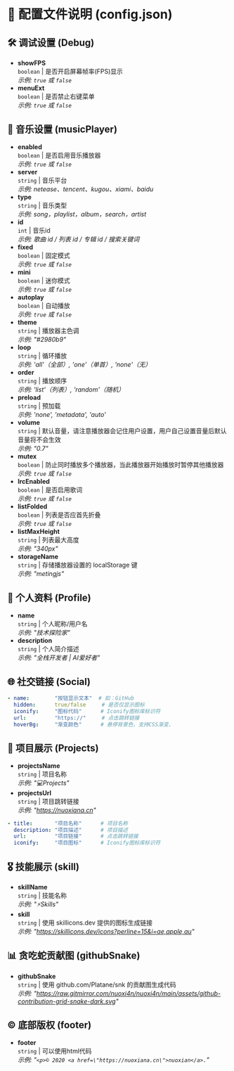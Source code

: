 # 📁 配置文件说明 (config.json)

## 🛠 调试设置 (Debug)
- **showFPS**  
  `boolean` | 是否开启屏幕帧率(FPS)显示  
  *示例: `true` 或 `false`*
- **menuExt**  
  `boolean` | 是否禁止右键菜单  
  *示例: `true` 或 `false`*

## 🎵 音乐设置 (musicPlayer)
- **enabled**  
  `boolean` | 是否启用音乐播放器  
  *示例: `true` 或 `false`*
- **server**  
  `string` | 音乐平台  
  *示例: netease、tencent、kugou、xiami、baidu*
- **type**  
  `string` | 音乐类型  
  *示例: song，playlist，album，search，artist*
- **id**  
  `int` | 音乐id  
  *示例: 歌曲 id / 列表 id / 专辑 id / 搜索关键词*
- **fixed**  
  `boolean` | 固定模式  
  *示例: `true` 或 `false`*
- **mini**  
  `boolean` | 迷你模式  
  *示例: `true` 或 `false`*
- **autoplay**  
  `boolean` | 自动播放  
  *示例: `true` 或 `false`*
- **theme**  
  `string` | 播放器主色调  
  *示例: "#2980b9"*
- **loop**  
  `string` | 循环播放  
  *示例: 'all'（全部）, 'one'（单首）, 'none'（无）*
- **order**  
  `string` | 播放顺序  
  *示例: 'list'（列表）, 'random'（随机）*
- **preload**  
  `string` | 预加载  
  *示例: 'none', 'metadata', 'auto'*
- **volume**  
  `string` | 默认音量，请注意播放器会记住用户设置，用户自己设置音量后默认音量将不会生效  
  *示例: "0.7"*
- **mutex**  
  `boolean` | 防止同时播放多个播放器，当此播放器开始播放时暂停其他播放器  
  *示例: `true` 或 `false`*
- **lrcEnabled**  
  `boolean` | 是否启用歌词  
  *示例: `true` 或 `false`*
- **listFolded**  
  `boolean` | 列表是否应首先折叠  
  *示例: `true` 或 `false`*
- **listMaxHeight**  
  `string` | 列表最大高度  
  *示例: "340px"*
- **storageName**  
  `string` | 存储播放器设置的 localStorage 键  
  *示例: "metingjs"*

## 👤 个人资料 (Profile)
- **name**  
  `string` | 个人昵称/用户名  
  *示例: "技术探险家"*
- **description**  
  `string` | 个人简介描述  
  *示例: "全栈开发者 | AI爱好者"*

## 🌐 社交链接 (Social)
```yaml
- name:        "按钮显示文本"  # 如：GitHub
  hidden:      true/false     # 是否仅显示图标
  iconify:     "图标代码"      # Iconify图标库标识符
  url:         "https://"     # 点击跳转链接
  hoverBg:     "渐变颜色"      # 悬停背景色，支持CSS渐变、
```

## 📁 项目展示 (Projects)
- **projectsName**  
  `string` | 项目名称  
  *示例: "💻Projects"*
- **projectsUrl**  
  `string` | 项目跳转链接  
  *示例: "https://nuoxiana.cn"*
```yaml
- title:       "项目名称"      # 项目名称
  description: "项目描述"      # 项目描述
  url:         "项目链接"      # 点击跳转链接
  iconify:     "项目图标"      # Iconify图标库标识符
```

## 🎖️ 技能展示 (skill)
- **skillName**  
  `string` | 技能名称  
  *示例: "⚡Skills"*
- **skill**  
  `string` | 使用 skillicons.dev 提供的图标生成链接  
  *示例: "https://skillicons.dev/icons?perline=15&i=ae,apple,au"*

## 📊 贪吃蛇贡献图 (githubSnake)
- **githubSnake**  
  `string` | 使用 github.com/Platane/snk 的贡献图生成代码  
  *示例: "https://raw.gitmirror.com/nuoxi4n/nuoxi4n/main/assets/github-contribution-grid-snake-dark.svg"*

## ©️ 底部版权 (footer)
- **footer**  
  `string` | 可以使用html代码  
  *示例: "```<p>© 2020 <a href=\"https://nuoxiana.cn\">nuoxian</a>.```"*